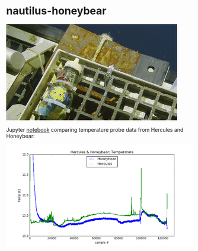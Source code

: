 # nautilus-honeybear

<img src="pics/hbs.png">

Jupyter <a href="index.ipynb">notebook</a> comparing temperature probe data from Hercules and Honeybear:

<img src="pics/overlay.png">
